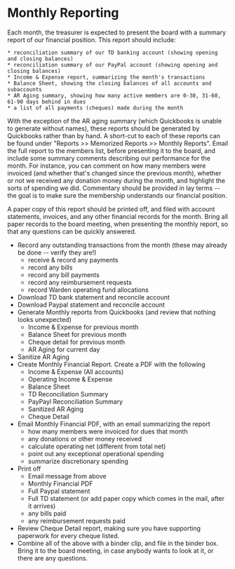 Monthly Reporting
=================

Each month, the treasurer is expected to present the board with a summary report of our financial position. This report should include:

    * reconciliation summary of our TD banking account (showing opening and closing balances)
    * reconciliation summary of our PayPal account (showing opening and closing balances)
    * Income & Expense report, summarizing the month's transactions
    * Balance Sheet, showing the closing balances of all accounts and subaccounts
    * AR Aging summary, showing how many active members are 0-30, 31-60, 61-90 days behind in dues
    * a list of all payments (cheques) made during the month
    
With the exception of the AR aging summary (which Quickbooks is unable to generate without names), these reports should be generated by Quickbooks rather than by hand. A short-cut to each of these reports can be found under "Reports >> Memorized Reports >> Monthly Reports". Email the full report to the members list, before presenting it to the board, and include some summary comments describing our performance for the month. For instance, you can comment on how many members were invoiced (and whether that's changed since the previous month), whether or not we received any donation money during the month, and highlight the sorts of spending we did. Commentary should be provided in lay terms -- the goal is to make sure the membership understands our financial position. 

A paper copy of this report should be printed off, and filed with account statements, invoices, and any other financial records for the month. Bring all paper records to the board meeting, when presenting the monthly report, so that any questions can be quickly answered. 






* Record any outstanding transactions from the month (these may already be done -- verify they are!)
    + receive & record any payments
    + record any bills
    + record any bill payments 
    + record any reimbursement requests
    + record Warden operating fund allocations
* Download TD bank statement and reconcile account
* Download Paypal statement and reconcile account
* Generate Monthly reports from Quickbooks (and review that nothing looks unexpected)
    + Income & Expense for previous month 
    + Balance Sheet for previous month
    + Cheque detail for previous month
    + AR Aging for current day
* Sanitize AR Aging
* Create Monthly Financial Report. Create a PDF with the following
    + Income & Expense (All accounts)
    + Operating Income & Expense
    + Balance Sheet
    + TD Reconciliation Summary
    + PayPayl Reconciliation Summary
    + Sanitized AR Aging 
    + Cheque Detail
* Email Monthly Financial PDF, with an email summarizing the report
    + how many members were invoiced for dues that month
    + any donations or other money received
    + calculate operating net (different from total net)
    + point out any exceptional operational spending
    + summarize discretionary spending
* Print off 
    + Email message from above
    + Monthly Financial PDF
    + Full Paypal statement
    + Full TD statement (or add paper copy which comes in the mail, after it arrives)
    + any bills paid 
    + any reimbursement requests paid
* Review Cheque Detail report, making sure you have supporting paperwork for every cheque listed. 
* Combine all of the above with a binder clip, and file in the binder box. Bring it to the board meeting, in case anybody wants to look at it, or there are any questions.